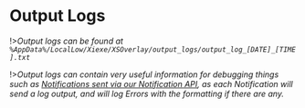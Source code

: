 # Output Logs
!>_Output logs can be found at `%AppData%/LocalLow/Xiexe/XSOverlay/output_logs/output_log_[DATE]_[TIME].txt`_

!>_Output logs can contain very useful information for debugging things such as [Notifications sent via our Notification API](NotificationsAPI), as each Notification will send a log output, and will log Errors with the formatting if there are any._